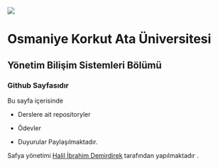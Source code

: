 ![](https://osmaniye.edu.tr/Resource/Images/osmaniye-korkut-ata-universitesi.png)

# Osmaniye Korkut Ata Üniversitesi
## Yönetim Bilişim Sistemleri Bölümü
### Github Sayfasıdır

Bu sayfa içerisinde
* Derslere ait repositoryler
* Ödevler
 
* Duyurular
Paylaşılmaktadır.

Safya yönetimi [Halil İbrahim Demirdirek](https://20215070031.github.io/) tarafından yapılmaktadır .
